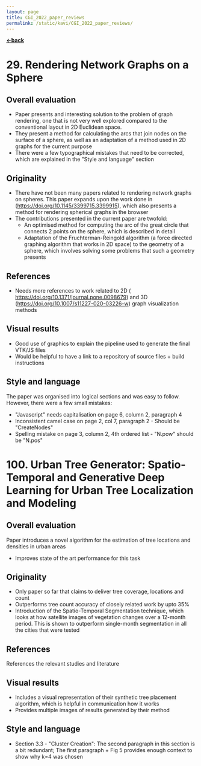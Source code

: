 ```yaml
---
layout: page
title: CGI_2022_paper_reviews
permalink: /static/kavi/CGI_2022_paper_reviews/
---
```


[**<-back**](/static/kavi)  

# 29. Rendering Network Graphs on a Sphere

## Overall evaluation
* Paper presents and interesting solution to the problem of graph rendering, one that is not very well explored compared to the conventional layout in 2D Euclidean space. 
* They present a method for calculating the arcs that join nodes on the surface of a sphere, as well as an adaptation of a method used in 2D graphs for the current purpose
* There were a few typographical mistakes that need to be corrected, which are explained in the "Style and language" section

## Originality
* There have not been many papers related to rendering network graphs on spheres. This paper expands upon the work done in (https://doi.org/10.1145/3399715.3399915), which also presents a method for rendering spherical graphs in the browser
* The contributions presented in the current paper are twofold:
	* An optimised method for computing the arc of the great circle that connects 2 points on the sphere, which is described in detail  
	* Adaptation of the Fruchterman-Reingold algorithm (a force directed graphing algorithm that works in 2D space) to the geometry of a sphere, which involves solving some problems that such a geometry presents
 

## References
* Needs more references to work related to 2D ( https://doi.org/10.1371/journal.pone.0098679) and 3D (https://doi.org/10.1007/s11227-020-03226-w) graph visualization methods  

## Visual results
* Good use of graphics to explain the pipeline used to generate the final VTK/JS files
* Would be helpful to have a link to a repository of source files + build instructions

## Style and language
The paper was organised into logical sections and was easy to follow. However, there were a few small mistakes:
* "Javascript" needs capitalisation on page 6, column 2, paragraph 4
* Inconsistent camel case on page 2, col 7, paragraph 2 - Should be "CreateNodes"
* Spelling mistake on page 3, column 2, 4th ordered list - "N.pow" should be "N.pos"

# 100. Urban Tree Generator: Spatio-Temporal and Generative Deep Learning for Urban Tree Localization and Modeling

## Overall evaluation
Paper introduces a novel algorithm for the estimation of tree locations and densities in urban areas
* Improves state of the art performance for this task

## Originality
* Only paper so far that claims to deliver tree coverage, locations and count
* Outperforms tree count accuracy of closely related work by upto 35%
* Introduction of the  Spatio-Temporal Segmentation technique, which looks at how satellite images of vegetation changes over a 12-month period. This is shown to outperform single-month segmentation in all the cities that were tested

## References
References the relevant studies and literature


## Visual results
* Includes a visual representation of their synthetic tree placement algorithm, which is helpful in communication how it works
* Provides multiple images of results generated by their method

## Style and language
* Section 3.3 - "Cluster Creation": The second paragraph in this section is a bit redundant; The first paragraph + Fig 5 provides enough context to show why k=4 was chosen